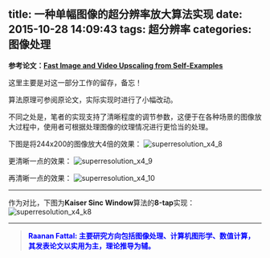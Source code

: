 title: 一种单幅图像的超分辨率放大算法实现
date: 2015-10-28 14:09:43
tags: 超分辨率
categories: 图像处理
---

**参考论文：[Fast Image and Video Upscaling from Self-Examples](http://www.cs.huji.ac.il/~raananf/projects/lss_upscale)**

这里主要是对这一部分工作的留存，备忘！

算法原理可参阅原论文，实际实现时进行了小幅改动。

不同之处是，笔者的实现支持了清晰程度的调节参数，这便于在各种场景的图像放大过程中，使用者可根据处理图像的纹理情况进行更恰当的处理。

下图是将244x200的图像放大4倍的效果：
![superresolution_x4_8](http://7xnu0e.com1.z0.glb.clouddn.com/chip_x4_8.png)

更清晰一点的效果：
![superresolution_x4_9](http://7xnu0e.com1.z0.glb.clouddn.com/chip_x4_9.png)

再清晰一点的效果：
![superresolution_x4_10](http://7xnu0e.com1.z0.glb.clouddn.com/chip_x4_10.png)

***
作为对比，下图为**Kaiser Sinc Window**算法的**8-tap**实现：
![superresolution_x4_k8](http://7xnu0e.com1.z0.glb.clouddn.com/chip_x4_resampling.png)

***
> <font color=blue>**Raanan Fattal: 主要研究方向包括图像处理、计算机图形学、数值计算，其发表论文以实用为主，理论推导为辅。**</font>

